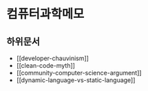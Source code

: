 # 컴퓨터과학메모

## 하위문서

- [[developer-chauvinism]]
- [[clean-code-myth]]
- [[community-computer-science-argument]]
- [[dynamic-language-vs-static-language]]
